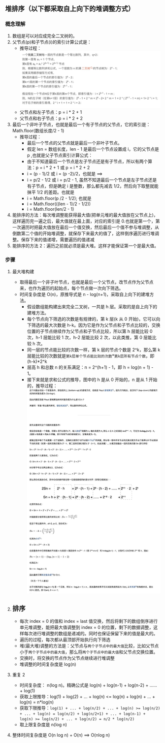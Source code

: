 ## 堆排序（以下都采取自上向下的堆调整方式）

### 概念理解

1. 数组是可以对应成完全二叉树的。
2. 父节点(p)和子节点(i)的索引计算公式是：
   - 推导过程：![父子节点公式](./%E5%AE%8C%E5%85%A8%E4%BA%8C%E5%8F%89%E6%A0%91_%E7%88%B6%E5%AD%90%E7%B4%A2%E5%BC%95%E6%8E%A8%E5%AF%BC.jpg)
   - 父节点和左子节点：p = i \* 2 + 1
   - 父节点和右子节点：p = i \* 2 + 2
3. 最后一个非叶子节点，也就是最后一个有子节点的父节点，它的索引是：Math.floor(数组长度/2 - 1)
   - 推导过程：
     - 最后一个节点的父节点就是最后一个非叶子节点。
     - 假定 len = 数组长度，len - 1 是最后一个节点设置成 i，它的父节点是 p ,也就是父子节点索引计算公式：
     - 由于不知道最后一个节点是左子节点还是有子节点，所以有两个算法：p = i \* 2 + 1 或 p = i \* 2 + 2
     - i = (p - 1)/2 或 i = (p -2)/2，也就是 ==>
     - i = p/2 - 1/2 或 i = p/2 - 1, 虽然不知道最后一个节点是左子节点还是有子节点，但是确定 i 是整数，那么都先减去 1/2，然后向下取整就能抹平 1/2 的差距。也就是
     - i = Math.floor(p /2 - 1/2); 也就是
     - i = Math.floor(((len - 1)/2 - 1/2))
     - i = Math.floor(len/2 - 1)
4. 能排序的方法：每次堆调整能获得最大值(把单元堆的最大值放在父节点上)，这样遍历完一遍之后，最大值就在最上面，对应的索引是 0.也就是第一个，第一次遍历时把最大值放在最后一个值交换，然后最后一个值不参与堆调整，从倒数第二个值的开始堆调整，就保存下来最大的值了，这样倒序遍历进行堆调整。保存下来的值递增，需要遍历的值递减
5. 能排序的方法 2：遍历之前就必须是最大堆。这样才能保证第一个是最大值。

### 步骤

1. 最大堆构建

   - 取得最后一个非子叶节点，也就是最后一个父节点，改节点作为父节点来，也作为遍历的起始点，每个节点做一次向下筛选。
   - 时间复杂度是 O(n)，原推导式是 n - log(n+1)，采取自上向下的建堆方法。
     - 假设数组能构建出来完全二叉树，一共是 h 层。采取的是自上向下的建堆方法。
     - 每个节点向下筛选的次数是有规律的，第 k 层(k 从 0 开始)，它可以向下筛选的最大次数是 h-k。因为它是作为父节点和子节点比较的，交换位置的子节点继续作为父节点和子节点比较，所以第 h 层能比较 0 次，h-1 层能比较 1 次，h-2 层能比较 2 次，以此类推，第 0 层能比较 h 次。
     - 同一层的节点能比较的次数一样，第 k 层的节点个数是 2^k，那么第 k 层能比较的次数就是`第k层单个节点能比较的次数`\*`第k层所有节点个数`，即(h-k)\*2^k
     - 层高 h 和总数 n 的关系满足：n = 2^(h+1) - 1，即 h = log(n + 1) - 1。
     - 接下来就是求和公式的推导，图中的 h 是从 0 开始的，n 是从 1 开始的，推导过程：![构建最大堆的时间复杂度](./%E6%9E%84%E5%BB%BA%E6%9C%80%E5%A4%A7%E5%A0%86%E7%9A%84%E6%97%B6%E9%97%B4%E5%A4%8D%E6%9D%82%E5%BA%A6.jpg)

2. ## 排序

   - 每次 index = 0 的值和 index = last 值交换，然后将剩下的数组倒序进行单元堆调整，能把最大值调整到 index = 0 的位置，剩下的数据调整，这样每次进行堆调整的数组是递减的。同时也保证保留下来的值是最大的。
   - 遍历的过程，每次都从最顶部开始执行向下筛选
   - 堆(最大堆)调整的方法是：父节点与`两个子节点中的最大值`比较，比如父节点小于`两个子节点中的最大值`，那么将`两个子节点中的最大值`和父节点交换位置。
   - 交换时，将交换的节点作为父节点继续进行堆调整
   - 堆调整的时间复杂度是 log(n)

3. 重复 2
   - 时间复杂度： n(log n)。精确公式是 log(n) + log(n-1) + log(n-2) + ...... + log(1)
   - 获取上限推导：log(1) + log(2) + ... + log(n) <= log(n) + log(n) + ... + log(n) = n\*log(n)
   - 获取下限推导：`log(1) + ... + log(n/2) + ... + log(n) >= log(n/2) + ... + log(n) = log(n/2) + log(n/2+1) + ... + log(n-1) + log(n) >= log(n/2) + ... + log(n/2) = n/2 * log(n/2)`
   - 取上限复杂度是 n(log n)
4. 整体时间复杂度是 O(n log n) + O(n) ==> O(nlog n)
